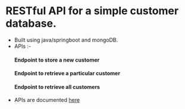 # RESTful API for a simple customer database.
- Built using java/springboot and mongoDB.
- APIs :-
    #### Endpoint to store a new customer
    #### Endpoint to retrieve a particular customer
    #### Endpoint to retrieve all customers
- APIs are documented [here](https://documenter.getpostman.com/view/19838423/UzkQZyKs)